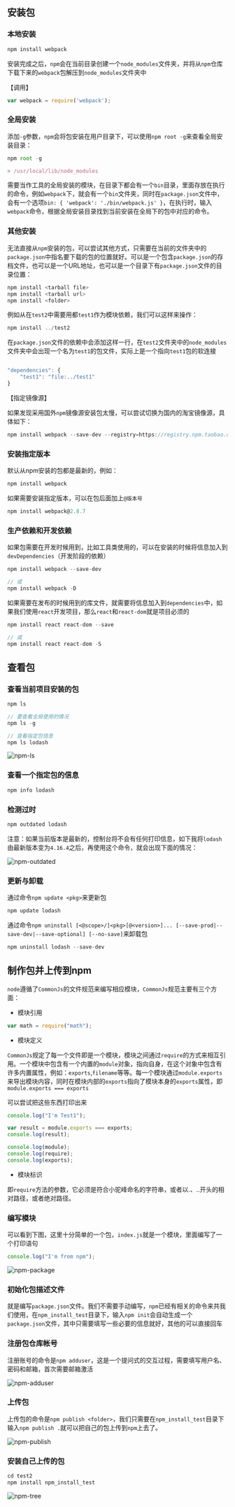 ## 安装包

### 本地安装

```javascript
npm install webpack
```
安装完成之后，`npm`会在当前目录创建一个`node_modules`文件夹，并将从`npm`仓库下载下来的`webpack`包解压到`node_modules`文件夹中

【调用】

```javascript
var webpack = require('webpack');
```
### 全局安装

添加`-g`参数，`npm`会将包安装在用户目录下，可以使用`npm root -g`来查看全局安装目录：

```javascript
npm root -g

> /usr/local/lib/node_modules
```

需要当作工具的全局安装的模块，在目录下都会有一个`bin`目录，里面存放在执行的命令，例如`webpack`下，就会有一个`bin`文件夹，同时在`package.json`文件中，会有一个选项`bin: { 'webpack': './bin/webpack.js' }`，在执行时，输入`webpack`命令，根据全局安装目录找到当前安装在全局下的包中对应的命令。

### 其他安装

无法直接从`npm`安装的包，可以尝试其他方式，只需要在当前的文件夹中的`package.json`中指名要下载的包的位置就好。可以是一个包含`package.json`的存档文件，也可以是一个URL地址，也可以是一个目录下有`package.json`文件的目录位置：

```javascript
npm install <tarball file>
npm install <tarball url>
npm install <folder>
```

例如从在`test2`中需要用都`test1`作为模块依赖，我们可以这样来操作：

```javascript
npm install ../test2
```

在`package.json`文件的依赖中会添加这样一行，在`test2`文件夹中的`node_modules`文件夹中会出现一个名为`test1`的包文件，实际上是一个指向`test1`包的软连接

```javascript

"dependencies": {
    "test1": "file:../test1"
}
```

【指定镜像源】

如果发现采用国外`npm`镜像源安装包太慢，可以尝试切换为国内的淘宝镜像源，具体如下：

```javascript
npm install webpack --save-dev --registry=https://registry.npm.taobao.org/
```

### 安装指定版本

默认从npm安装的包都是最新的，例如：

```javascript
npm install webpack
```

如果需要安装指定版本，可以在包后面加上`@版本号`

```javascript
npm install webpack@2.8.7
```

### 生产依赖和开发依赖

如果包需要在开发时候用到，比如工具类使用的，可以在安装的时候将信息加入到`devDependencies`（开发阶段的依赖）

```javascript
npm install webpack --save-dev 

// 或
npm install webpack -D
```

如果需要在发布的时候用到的库文件，就需要将信息加入到`dependencies`中，如果我们使用`react`开发项目，那么`react`和`react-dom`就是项目必须的

```javascript
npm install react react-dom --save

// 或
npm install react react-dom -S
```

## 查看包

### 查看当前项目安装的包

```javascript
npm ls

// 要查看全局使用的情况
npm ls -g

// 查看指定包信息
npm ls lodash
```

![npm-ls](./shot/npm-ls.png)

### 查看一个指定包的信息

```javascript
npm info lodash
```

### 检测过时

```javascript
npm outdated lodash
```

注意：如果当前版本是最新的，控制台将不会有任何打印信息，如下我将`lodash`由最新版本变为`4.16.4`之后，再使用这个命令，就会出现下面的情况：

![npm-outdated](./shot/npm-outdated.png)

### 更新与卸载

通过命令`npm update <pkg>`来更新包

```javascript
npm update lodash
```

通过命令`npm uninstall [<@scope>/]<pkg>[@<version>]... [--save-prod|--save-dev|--save-optional] [--no-save]`来卸载包

```javascript
npm uninstall lodash --save-dev
```

## 制作包并上传到npm

`node`遵循了`CommonJs`的文件规范来编写相应模块，`CommonJs`规范主要有三个方面：

- 模块引用

```javascript
var math = require("math");
```


- 模块定义

`CommonJs`规定了每一个文件即是一个模块，模块之间通过`require`的方式来相互引用。一个模块中包含有一个内置的`module`对象，指向自身，在这个对象中包含有许多内置属性，例如：`exports`,`filename`等等。每一个模块通过`module.exports`来导出模块内容，同时在模块内部的`exports`指向了模块本身的`exports`属性，即`module.exports === exports`

可以尝试把这些东西打印出来

```javascript
console.log("I'm Test1");

var result = module.exports === exports;
console.log(result);

console.log(module);
console.log(require);
console.log(exports);

```

- 模块标识

即`require`方法的参数，它必须是符合小驼峰命名的字符串，或者以.、..开头的相对路径，或者绝对路径。

### 编写模块

可以看到下图，这里十分简单的一个包，`index.js`就是一个模块，里面编写了一个打印语句

```javascript
console.log("I'm from npm");
```

![npm-package](./shot/npm-package.png)

### 初始化包描述文件

就是编写`package.json`文件。我们不需要手动编写，`npm`已经有相关的命令来共我们使用，在`npm_install_test`目录下，输入`npm init`会自动生成一个`package.json`文件，其中只需要填写一些必要的信息就好，其他的可以直接回车

### 注册包仓库帐号

注册账号的命令是`npm adduser`，这是一个提问式的交互过程，需要填写用户名、密码和邮箱，首次需要邮箱激活

![npm-adduser](./shot/npm-adduser.png)

### 上传包

上传包的命令是`npm publish <folder>`，我们只需要在`npm_install_test`目录下输入`npm publish .`就可以把自己的包上传到`npm`上去了。

![npm-publish](./shot/npm-publish.png)

### 安装自己上传的包

```javascript
cd test2
npm install npm_install_test
```

![npm-tree](./shot/npm-tree.png)








